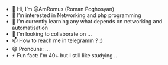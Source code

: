 - 👋 Hi, I’m @AmRomus (Roman Poghosyan)
- 👀 I’m interested in Networking and php programming
- 🌱 I’m currently learning any what depends on networking and automatisation 
- 💞️ I’m looking to collaborate on ...
- 📫 How to reach me in telegramm ? :)
- 😄 Pronouns: ...
- ⚡ Fun fact: I'm 40+ but I still like studying ..

<!---
AmRomus/AmRomus is a ✨ special ✨ repository because its `README.md` (this file) appears on your GitHub profile.
You can click the Preview link to take a look at your changes.
--->
